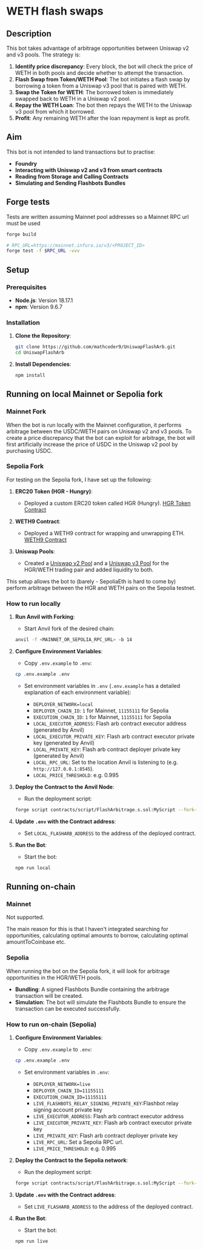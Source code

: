 # WETH flash swaps

## Description

This bot takes advantage of arbitrage opportunities between Uniswap v2 and v3 pools. The strategy is:

1. **Identify price discrepancy**: Every block, the bot will check the price of WETH in both pools and decide whether to attempt the transaction.
2. **Flash Swap from Token/WETH Pool**: The bot initiates a flash swap by borrowing a token from a Uniswap v3 pool that is paired with WETH.
3. **Swap the Token for WETH**: The borrowed token is immediately swapped back to WETH in a Uniswap v2 pool.
4. **Repay the WETH Loan**: The bot then repays the WETH to the Uniswap v3 pool from which it borrowed.
5. **Profit**: Any remaining WETH after the loan repayment is kept as profit.

## Aim

This bot is not intended to land transactions but to practise:

- **Foundry**
- **Interacting with Uniswap v2 and v3 from smart contracts**
- **Reading from Storage and Calling Contracts**
- **Simulating and Sending Flashbots Bundles**

## Forge tests

Tests are written assuming Mainnet pool addresses so a Mainnet RPC url must be used

```bash
forge build

# RPC_URL=https://mainnet.infura.io/v3/<PROJECT_ID>
forge test -f $RPC_URL -vvv
```

## Setup

### Prerequisites

- **Node.js**: Version 18.17.1
- **npm**: Version 9.6.7

### Installation

1. **Clone the Repository**:

   ```bash
   git clone https://github.com/mathcoder9/UniswapFlashArb.git
   cd UniswapFlashArb
   ```

2. **Install Dependencies**:

   ```bash
   npm install
   ```

## Running on local Mainnet or Sepolia fork

### Mainnet Fork

When the bot is run locally with the Mainnet configuration, it performs arbitrage between the USDC/WETH pairs on Uniswap v2 and v3 pools. To create a price discrepancy that the bot can exploit for arbitrage, the bot will first artificially increase the price of USDC in the Uniswap v2 pool by purchasing USDC.

### Sepolia Fork

For testing on the Sepolia fork, I have set up the following:

1. **ERC20 Token (HGR - Hungry)**:

   - Deployed a custom ERC20 token called HGR (Hungry). [HGR Token Contract](https://sepolia.etherscan.io/token/0xd6af5333dee494ddfb6f72ada7b4ed950be585a6?a=0xb763158b7653816a099fcbd79f28c847bb21e2ac)

2. **WETH9 Contract**:

   - Deployed a WETH9 contract for wrapping and unwrapping ETH. [WETH9 Contract](https://sepolia.etherscan.io/address/0x788eef099ae11ebf763bc82b043301a62441698d)

3. **Uniswap Pools**:
   - Created a [Uniswap v2 Pool](https://sepolia.etherscan.io/address/0xf5280DE209E5162DA118E6d587542B42ab0605C0) and a [Uniswap v3 Pool](https://sepolia.etherscan.io/token/0x459a27D2f46AB5784C5297F0547936a475Fe3fDa) for the HGR/WETH trading pair and added liquidity to both.

This setup allows the bot to (barely - SepoliaEth is hard to come by) perform arbitrage between the HGR and WETH pairs on the Sepolia testnet.

### How to run locally

1. **Run Anvil with Forking**:

   - Start Anvil fork of the desired chain:

   ```bash
   anvil -f <MAINNET_OR_SEPOLIA_RPC_URL> -b 14
   ```

2. **Configure Environment Variables**:

   - Copy `.env.example` to `.env`:

   ```bash
   cp .env.example .env
   ```

   - Set environment variables in `.env` (`.env.example` has a detailed explanation of each environment variable):

     - `DEPLOYER_NETWORK=local`
     - `DEPLOYER_CHAIN_ID`: `1` for Mainnet, `11155111` for Sepolia
     - `EXECUTION_CHAIN_ID`: `1` for Mainnet, `11155111` for Sepolia
     - `LOCAL_EXECUTOR_ADDRESS`: Flash arb contract executor address (generated by Anvil)
     - `LOCAL_EXECUTOR_PRIVATE_KEY`: Flash arb contract executor private key (generated by Anvil)
     - `LOCAL_PRIVATE_KEY`: Flash arb contract deployer private key (generated by Anvil)
     - `LOCAL_RPC_URL`: Set to the location Anvil is listening to (e.g. `http://127.0.0.1:8545`).
     - `LOCAL_PRICE_THRESHOLD`: e.g. 0.995

3. **Deploy the Contract to the Anvil Node**:

   - Run the deployment script:

   ```bash
   forge script contracts/script/FlashArbitrage.s.sol:MyScript --fork-url local --broadcast
   ```

4. **Update `.env` with the Contract address**:

   - Set `LOCAL_FLASHARB_ADDRESS` to the address of the deployed contract.

5. **Run the Bot**:

   - Start the bot:

   ```bash
   npm run local
   ```

## Running on-chain

### Mainnet

Not supported.

The main reason for this is that I haven't integrated searching for opportunities, calculating optimal amounts to borrow, calculating optimal amountToCoinbase etc.

### Sepolia

When running the bot on the Sepolia fork, it will look for arbitrage opportunities in the HGR/WETH pools.

- **Bundling**: A signed Flashbots Bundle containing the arbitrage transaction will be created.
- **Simulation**: The bot will simulate the Flashbots Bundle to ensure the transaction can be executed successfully.

### How to run on-chain (Sepolia)

1. **Configure Environment Variables**:

   - Copy `.env.example` to `.env`:

   ```bash
   cp .env.example .env
   ```

   - Set environment variables in `.env`:

     - `DEPLOYER_NETWORK=live`
     - `DEPLOYER_CHAIN_ID=11155111`
     - `EXECUTION_CHAIN_ID=11155111`
     - `LIVE_FLASHBOTS_RELAY_SIGNING_PRIVATE_KEY`:Flashbot relay signing account private key
     - `LIVE_EXECUTOR_ADDRESS`: Flash arb contract executor address
     - `LIVE_EXECUTOR_PRIVATE_KEY`: Flash arb contract executor private key
     - `LIVE_PRIVATE_KEY`: Flash arb contract deployer private key
     - `LIVE_RPC_URL`: Set a Sepolia RPC url.
     - `LIVE_PRICE_THRESHOLD`: e.g. 0.995

2. **Deploy the Contract to the Sepolia network**:

   - Run the deployment script:

   ```bash
   forge script contracts/script/FlashArbitrage.s.sol:MyScript --fork-url live --broadcast
   ```

3. **Update `.env` with the Contract address**:

   - Set `LIVE_FLASHARB_ADDRESS` to the address of the deployed contract.

4. **Run the Bot**:

   - Start the bot:

   ```bash
   npm run live
   ```
